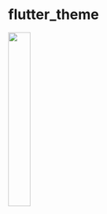 # flutter_theme

<img src = "https://github.com/user-attachments/assets/9cfa55fb-6ea3-4f65-a11c-8b98251cc175" width="30%" height="30%">
